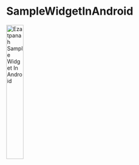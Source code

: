 # SampleWidgetInAndroid


<img alt="Ezatpanah Sample Widget In Android" src="/screenshot/Screenshot_1646295471.pngg" width="30%">
